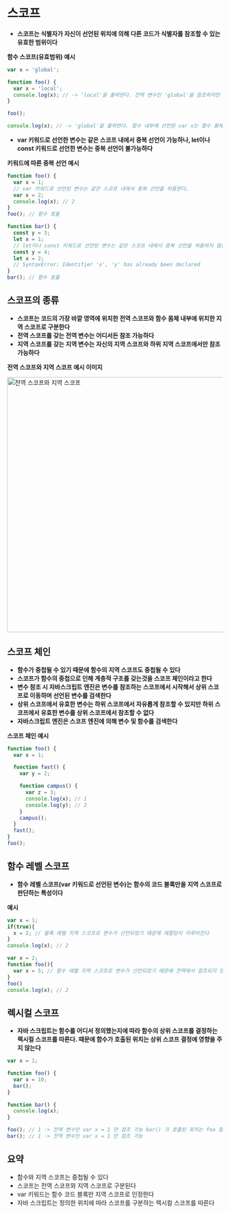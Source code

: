 # 스코프

- **스코프는 식별자가 자신이 선언된 위치에 의해 다른 코드가 식별자를 참조할 수 있는 유효한 범위이다**

**함수 스코프(유효범위) 예시**

```js
var x = 'global';

function foo() {
  var x = 'local';
  console.log(x); // -> 'local'을 출력한다. 전역 변수인 'global'을 참조하지만 함수 몸체 내부에서 'local'이 재선언 되었기 때문
}

foo();

console.log(x); // -> 'global'을 출력한다. 함수 내부에 선언된 var x는 함수 몸체 내에서만 참조할 수 있기 때문
```

- **var 키워드로 선언한 변수는 같은 스코프 내에서 중복 선언이 가능하나, let이나 const 키워드로 선언한 변수는 중복 선언이 불가능하다**

**키워드에 따른 중복 선언 예시**

```js
function foo() {
  var x = 1;
  // var 키워드로 선언된 변수는 같은 스코프 내에서 중복 선언을 허용한다.
  var x = 2;
  console.log(x); // 2
}
foo(); // 함수 호출

function bar() {
  const y = 3;
  let x = 1;
  // let이나 const 키워드로 선언된 변수는 같은 스코프 내에서 중복 선언을 허용하지 않는다.
  const y = 4;
  let x = 2; 
  // SyntaxError: Identifier 'x', 'y' has already been declared
}
bar(); // 함수 호출
```

## 스코프의 종류

- **스코프는 코드의 가장 바깥 영역에 위치한 전역 스코프와 함수 몸체 내부에 위치한 지역 스코프로 구분한다**
- **전역 스코프를 갖는 전역 변수는 어디서든 참조 가능하다**
- **지역 스코프를 갖는 지역 변수는 자신의 지역 스코프와 하위 지역 스코프에서만 참조 가능하다**

**전역 스코프와 지역 스코프 예시 이미지**

<img width="596" alt="전역 스코프와 지역 스코프" src="https://user-images.githubusercontent.com/67866773/91412601-fa3f4900-e884-11ea-8946-16f263e746c3.png">

## 스코프 체인

- **함수가 중첩될 수 있기 때문에 함수의 지역 스코프도 중첩될 수 있다**
- **스코프가 함수의 중첩으로 인해 계층적 구조를 갖는것을 스코프 체인이라고 한다**
- **변수 참조 시 자바스크립트 엔진은 변수를 참조하는 스코프에서 시작해서 상위 스코프로 이동하며 선언된 변수를 검색한다**
- **상위 스코프에서 유효한 변수는 하위 스코프에서 자유롭게 참조할 수 있지만 하위 스코프에서 유효한 변수를 상위 스코프에서 참조할 수 없다**
- **자바스크립트 엔진은 스코프 엔진에 의해 변수 및 함수를 검색한다**

**스코프 체인 예시**

```js
function foo() {
  var x = 1;

  function fast() {
    var y = 2;

    function campus() {
      var z = 3;
      console.log(x); // 1 
      console.log(y); // 2
    }
    campus();
  }
  fast();
}
foo();
```

## 함수 레벨 스코프

- **함수 레벨 스코프(var 키워드로 선언된 변수)는 함수의 코드 블록만을 지역 스코프로 판단하는 특성이다**

**예시**

```js
var x = 1;
if(true){
  x = 2; // 블록 레벨 지역 스코프로 변수가 선언되었기 때문에 재할당이 이루어진다
}
console.log(x); // 2

var x = 2;
function foo(){
  var x = 5; // 함수 레벨 지역 스코프로 변수가 선언되었기 때문에 전역에서 참조되지 않는다
}
foo()
console.log(x); // 2
```

## 렉시컬 스코프

- **자바 스크립트는 함수를 어디서 정의했는지에 따라 함수의 상위 스코프를 결정하는 렉시컬 스코프를 따른다. 때문에 함수가 호출된 위치는 상위 스코프 결정에 영향을 주지 않는다**

```js
var x = 1;

function foo() {
  var x = 10;
  bar();
}

function bar() {
  console.log(x);
}

foo(); // 1 -> 전역 변수인 var x = 1 만 참조 가능 bar() 가 호출된 위치는 foo 함수 내부이지만 정의된 위치는 전역이기 때문에 var x = 10 을 참조할 수 없다
bar(); // 1 -> 전역 변수인 var x = 1 만 참조 가능 
```

## 요약

- 함수와 지역 스코프는 중첩될 수 있다
- 스코프는 전역 스코프와 지역 스코프로 구분된다
- var 키워드는 함수 코드 블록만 지역 스코프로 인정한다
- 자바 스크립트는 정의한 위치에 따라 스코프를 구분하는 렉시컬 스코프를 따른다

